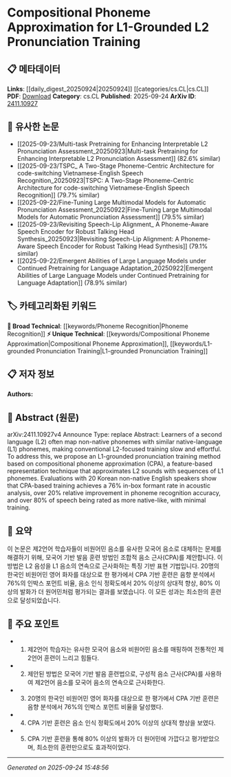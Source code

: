 <!-- KEYWORD_LINKING_METADATA:
{
  "processed_timestamp": "2025-09-24T15:48:56.933655",
  "vocabulary_version": "1.0",
  "selected_keywords": [
    "Compositional Phoneme Approximation",
    "L1-grounded Pronunciation Training",
    "Phoneme Recognition"
  ],
  "rejected_keywords": [],
  "similarity_scores": {
    "Compositional Phoneme Approximation": 0.82,
    "L1-grounded Pronunciation Training": 0.79,
    "Phoneme Recognition": 0.78
  },
  "extraction_method": "AI_prompt_based",
  "budget_applied": true,
  "candidates_json": {
    "candidates": [
      {
        "surface": "Compositional Phoneme Approximation",
        "canonical": "Compositional Phoneme Approximation",
        "aliases": [
          "CPA"
        ],
        "category": "unique_technical",
        "rationale": "Introduces a novel method for L2 pronunciation training, enhancing specificity and novelty in phonetic studies.",
        "novelty_score": 0.85,
        "connectivity_score": 0.65,
        "specificity_score": 0.88,
        "link_intent_score": 0.82
      },
      {
        "surface": "L1-grounded Pronunciation Training",
        "canonical": "L1-grounded Pronunciation Training",
        "aliases": [
          "Native Language Grounded Training"
        ],
        "category": "unique_technical",
        "rationale": "Focuses on a specific training approach that leverages native language phonemes, offering a unique angle in language learning.",
        "novelty_score": 0.78,
        "connectivity_score": 0.7,
        "specificity_score": 0.8,
        "link_intent_score": 0.79
      },
      {
        "surface": "Phoneme Recognition Accuracy",
        "canonical": "Phoneme Recognition",
        "aliases": [
          "Phoneme Accuracy"
        ],
        "category": "broad_technical",
        "rationale": "Essential for understanding the effectiveness of pronunciation training methods, linking to broader phonetic research.",
        "novelty_score": 0.55,
        "connectivity_score": 0.85,
        "specificity_score": 0.65,
        "link_intent_score": 0.78
      }
    ],
    "ban_list_suggestions": [
      "method",
      "training",
      "evaluation"
    ]
  },
  "decisions": [
    {
      "candidate_surface": "Compositional Phoneme Approximation",
      "resolved_canonical": "Compositional Phoneme Approximation",
      "decision": "linked",
      "scores": {
        "novelty": 0.85,
        "connectivity": 0.65,
        "specificity": 0.88,
        "link_intent": 0.82
      }
    },
    {
      "candidate_surface": "L1-grounded Pronunciation Training",
      "resolved_canonical": "L1-grounded Pronunciation Training",
      "decision": "linked",
      "scores": {
        "novelty": 0.78,
        "connectivity": 0.7,
        "specificity": 0.8,
        "link_intent": 0.79
      }
    },
    {
      "candidate_surface": "Phoneme Recognition Accuracy",
      "resolved_canonical": "Phoneme Recognition",
      "decision": "linked",
      "scores": {
        "novelty": 0.55,
        "connectivity": 0.85,
        "specificity": 0.65,
        "link_intent": 0.78
      }
    }
  ]
}
-->

# Compositional Phoneme Approximation for L1-Grounded L2 Pronunciation Training

## 📋 메타데이터

**Links**: [[daily_digest_20250924|20250924]] [[categories/cs.CL|cs.CL]]
**PDF**: [Download](https://arxiv.org/pdf/2411.10927.pdf)
**Category**: cs.CL
**Published**: 2025-09-24
**ArXiv ID**: [2411.10927](https://arxiv.org/abs/2411.10927)

## 🔗 유사한 논문
- [[2025-09-23/Multi-task Pretraining for Enhancing Interpretable L2 Pronunciation Assessment_20250923|Multi-task Pretraining for Enhancing Interpretable L2 Pronunciation Assessment]] (82.6% similar)
- [[2025-09-23/TSPC_ A Two-Stage Phoneme-Centric Architecture for code-switching Vietnamese-English Speech Recognition_20250923|TSPC: A Two-Stage Phoneme-Centric Architecture for code-switching Vietnamese-English Speech Recognition]] (79.7% similar)
- [[2025-09-22/Fine-Tuning Large Multimodal Models for Automatic Pronunciation Assessment_20250922|Fine-Tuning Large Multimodal Models for Automatic Pronunciation Assessment]] (79.5% similar)
- [[2025-09-23/Revisiting Speech-Lip Alignment_ A Phoneme-Aware Speech Encoder for Robust Talking Head Synthesis_20250923|Revisiting Speech-Lip Alignment: A Phoneme-Aware Speech Encoder for Robust Talking Head Synthesis]] (79.1% similar)
- [[2025-09-22/Emergent Abilities of Large Language Models under Continued Pretraining for Language Adaptation_20250922|Emergent Abilities of Large Language Models under Continued Pretraining for Language Adaptation]] (78.9% similar)

## 🏷️ 카테고리화된 키워드
**🧠 Broad Technical**: [[keywords/Phoneme Recognition|Phoneme Recognition]]
**⚡ Unique Technical**: [[keywords/Compositional Phoneme Approximation|Compositional Phoneme Approximation]], [[keywords/L1-grounded Pronunciation Training|L1-grounded Pronunciation Training]]

## 📋 저자 정보

**Authors:** 

## 📄 Abstract (원문)

arXiv:2411.10927v4 Announce Type: replace 
Abstract: Learners of a second language (L2) often map non-native phonemes with similar native-language (L1) phonemes, making conventional L2-focused training slow and effortful. To address this, we propose an L1-grounded pronunciation training method based on compositional phoneme approximation (CPA), a feature-based representation technique that approximates L2 sounds with sequences of L1 phonemes. Evaluations with 20 Korean non-native English speakers show that CPA-based training achieves a 76% in-box formant rate in acoustic analysis, over 20% relative improvement in phoneme recognition accuracy, and over 80% of speech being rated as more native-like, with minimal training.

## 📝 요약

이 논문은 제2언어 학습자들이 비원어민 음소를 유사한 모국어 음소로 대체하는 문제를 해결하기 위해, 모국어 기반 발음 훈련 방법인 조합적 음소 근사(CPA)를 제안합니다. 이 방법은 L2 음성을 L1 음소의 연속으로 근사화하는 특징 기반 표현 기법입니다. 20명의 한국인 비원어민 영어 화자를 대상으로 한 평가에서 CPA 기반 훈련은 음향 분석에서 76%의 인박스 포먼트 비율, 음소 인식 정확도에서 20% 이상의 상대적 향상, 80% 이상의 발화가 더 원어민처럼 평가되는 결과를 보였습니다. 이 모든 성과는 최소한의 훈련으로 달성되었습니다.

## 🎯 주요 포인트

- 1. 제2언어 학습자는 유사한 모국어 음소와 비원어민 음소를 매핑하여 전통적인 제2언어 훈련이 느리고 힘들다.
- 2. 제안된 방법은 모국어 기반 발음 훈련법으로, 구성적 음소 근사(CPA)를 사용하여 제2언어 음소를 모국어 음소의 연속으로 근사화한다.
- 3. 20명의 한국인 비원어민 영어 화자를 대상으로 한 평가에서 CPA 기반 훈련은 음향 분석에서 76%의 인박스 포먼트 비율을 달성했다.
- 4. CPA 기반 훈련은 음소 인식 정확도에서 20% 이상의 상대적 향상을 보였다.
- 5. CPA 기반 훈련을 통해 80% 이상의 발화가 더 원어민에 가깝다고 평가받았으며, 최소한의 훈련만으로도 효과적이었다.


---

*Generated on 2025-09-24 15:48:56*